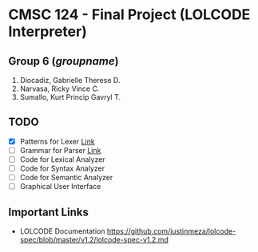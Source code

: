 # CMSC 124 - Final Project (LOLCODE Interpreter)

## Group 6 (_groupname_)
1. Diocadiz, Gabrielle Therese D.
2. Narvasa, Ricky Vince C.
3. Sumallo, Kurt Princip Gavryl T.

## TODO
- [X] Patterns for Lexer [Link](https://docs.google.com/document/d/1oYrm_7kvIu9FvVyWTSnPh0ytU6pGjN1Le2bpAsOyCx4/edit?usp=sharing)
- [ ] Grammar for Parser [Link](https://docs.google.com/document/d/17E4SkfM7ASkxEHYj9UFBUse7KsQQSvX_SZ8ulvHOSNc/edit?usp=sharing)
- [ ] Code for Lexical Analyzer
- [ ] Code for Syntax Analyzer
- [ ] Code for Semantic Analyzer
- [ ] Graphical User Interface

## Important Links
- LOLCODE Documentation https://github.com/justinmeza/lolcode-spec/blob/master/v1.2/lolcode-spec-v1.2.md
